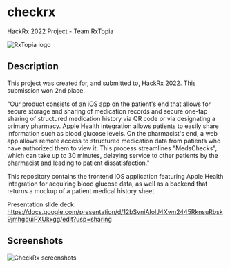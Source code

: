 # checkrx
HackRx 2022 Project - Team RxTopia

![RxTopia logo](https://github.com/jx-zheng/checkrx/assets/43159579/c260a5b0-b689-4356-908f-c40d3cd73f03)

## Description

This project was created for, and submitted to, HackRx 2022. This submission won 2nd place. 

"Our product consists of an iOS app on the patient's end that allows for secure storage and sharing of medication records and secure one-tap sharing of structured medication history via QR code or via designating a primary pharmacy. Apple Health integration allows patients to easily share information such as blood glucose levels. On the pharmacist's end, a web app allows remote access to structured medication data from patients who have authorized them to view it. This process streamlines "MedsChecks", which can take up to 30 minutes, delaying service to other patients by the pharmacist and leading to patient dissatisfaction."

This repository contains the frontend iOS application featuring Apple Health integration for acquiring blood glucose data, as well as a backend that returns a mockup of a patient medical history sheet.

Presentation slide deck: https://docs.google.com/presentation/d/12bSvniAIolJ4Xwn2445RknsuRbsk9jmhgduiPXUkxgg/edit?usp=sharing

## Screenshots
![CheckRx screenshots](https://github.com/jx-zheng/checkrx/assets/43159579/d285ce0a-c480-4be8-8f40-0ea6c7c5ad73)

